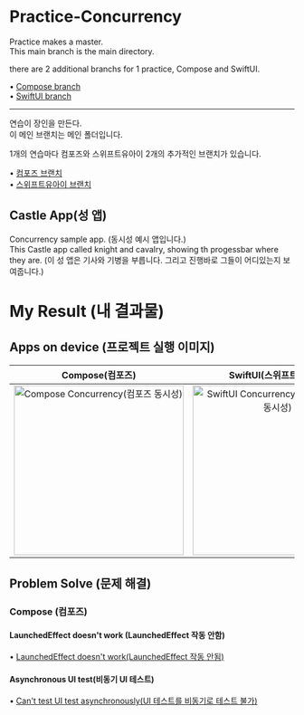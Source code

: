 # Practice-Concurrency

Practice makes a master.   
This main branch is the main directory.   

there are 2 additional branchs for 1 practice, Compose and SwiftUI.   
   
• [Compose branch](https://github.com/Jaehwa-Noh/Practice-Concurrency/tree/compose-castle-app)   
• [SwiftUI branch](https://github.com/Jaehwa-Noh/Practice-Concurrency/tree/swiftui-castle-app)   


---

연습이 장인을 만든다.   
이 메인 브랜치는 메인 폴더입니다.

1개의 연습마다 컴포즈와 스위프트유아이 2개의 추가적인 브랜치가 있습니다.   
   
• [컴포즈 브랜치](https://github.com/Jaehwa-Noh/Practice-Concurrency/tree/compose-castle-app)   
• [스위프트유아이 브랜치](https://github.com/Jaehwa-Noh/Practice-Concurrency/tree/swiftui-castle-app)   


## Castle App(성 앱)
Concurrency sample app. (동시성 예시 앱입니다.)   
This Castle app called knight and cavalry, showing th progessbar where they are. (이 성 앱은 기사와 기병을 부릅니다. 그리고 진행바로 그들이 어디있는지 보여줍니다.)   


# My Result (내 결과물)
## Apps on device (프로젝트 실행 이미지)
| Compose(컴포즈) | SwiftUI(스위프트유아이) |
| :---------------: | :---------------: |
| <img width="300" alt="Compose Concurrency(컴포즈 동시성)" src="https://github.com/Jaehwa-Noh/Practice-Concurrency/assets/48680511/5ad2f679-0c51-43e8-9883-8bff07d22f08"> | <img width="300" alt="SwiftUI Concurrency(스위프트유아이 동시성)" src="https://github.com/Jaehwa-Noh/Practice-Concurrency/assets/48680511/dc30e8a3-0790-46e0-8db1-e1852d60731c"> |


## Problem Solve (문제 해결)
### Compose (컴포즈)
#### LaunchedEffect doesn't work (LaunchedEffect 작동 안함)
• [LaunchedEffect doesn't work(LaunchedEffect 작동 안됨)](https://shwoghk14.blogspot.com/2023/12/android-compose-launchedeffect-doesnt.html)

#### Asynchronous UI test(비동기 UI 테스트)
• [Can't test UI test asynchronously(UI 테스트를 비동기로 테스트 불가)](https://shwoghk14.blogspot.com/2023/12/android-compose-asynchronous-ui-test.html)
